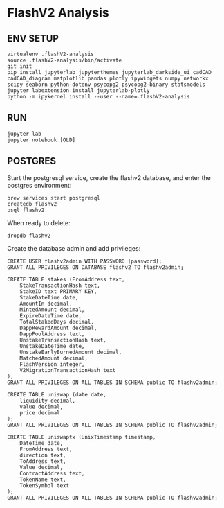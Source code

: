 # FlashV2 Analysis

## ENV SETUP

```
virtualenv .flashV2-analysis
source .flashV2-analysis/bin/activate
git init
pip install jupyterlab jupyterthemes jupyterlab_darkside_ui cadCAD cadCAD_diagram matplotlib pandas plotly ipywidgets numpy networkx scipy seaborn python-dotenv psycopg2 psycopg2-binary statsmodels
jupyter labextension install jupyterlab-plotly
python -m ipykernel install --user --name=.flashV2-analysis
```

## RUN

```
jupyter-lab
jupyter notebook [OLD]
```

## POSTGRES

Start the postgresql service, create the flashv2 database, and enter the postgres environment:

```
brew services start postgresql
createdb flashv2
psql flashv2
```

When ready to delete:

```
dropdb flashv2
```

Create the database admin and add privileges:

```
CREATE USER flashv2admin WITH PASSWORD [password];
GRANT ALL PRIVILEGES ON DATABASE flashv2 TO flashv2admin;

CREATE TABLE stakes (FromAddress text,
    StakeTransactionHash text,
    StakeID text PRIMARY KEY,
    StakeDateTime date,
    AmountIn decimal,
    MintedAmount decimal,
    ExpireDateTime date,
    TotalStakedDays decimal,
    DappRewardAmount decimal,
    DappPoolAddress text,
    UnstakeTransactionHash text,
    UnstakeDateTime date,
    UnstakeEarlyBurnedAmount decimal,
    MatchedAmount decimal,
    FlashVersion integer,
    V2MigrationTransactionHash text
);
GRANT ALL PRIVILEGES ON ALL TABLES IN SCHEMA public TO flashv2admin;
```

```
CREATE TABLE uniswap (date date,
    liquidity decimal,
    value decimal,
    price decimal
);
GRANT ALL PRIVILEGES ON ALL TABLES IN SCHEMA public TO flashv2admin;
```

```
CREATE TABLE uniswaptx (UnixTimestamp timestamp,
    DateTime date,
    FromAddress text,
    direction text,
    ToAddress text,
    Value decimal,
    ContractAddress text,
    TokenName text,
    TokenSymbol text
);
GRANT ALL PRIVILEGES ON ALL TABLES IN SCHEMA public TO flashv2admin;
```

